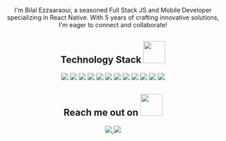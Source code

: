  <p align="center">
  I'm Bilal Ezzaaraoui, a seasoned Full Stack JS and Mobile Developer specializing in React Native. With 5 years of crafting innovative solutions, I'm eager to connect and collaborate! 
</p>  

<h2 align="center">Technology Stack <img src="https://firebasestorage.googleapis.com/v0/b/portfolio-e8f97.appspot.com/o/laptop.gif?alt=media&token=4d24e854-80ae-4763-9c1f-751b8dc9d960" width="50"></h2>


<p align="center">
<img src="https://img.shields.io/badge/TypeScript-007ACC?style=for-the-badge&logo=typescript&logoColor=white"/>
<img src="https://img.shields.io/badge/Next-black?style=for-the-badge&logo=next.js&logoColor=white"/>
<img src="https://img.shields.io/badge/React-20232A?style=for-the-badge&logo=react&logoColor=61DAFB"/>
<img src="https://img.shields.io/badge/Redux-593D88?style=for-the-badge&logo=redux&logoColor=white"/>
<img src="https://img.shields.io/badge/node.js-339933?style=for-the-badge&logo=Node.js&logoColor=white"/>
 <img src="https://img.shields.io/badge/express.js-000000?style=for-the-badge&logo=express&logoColor=white"/>
 <img src="https://img.shields.io/badge/postgresql-4169e1?style=for-the-badge&logo=postgresql&logoColor=white"/>
 <img src="https://img.shields.io/badge/Jest-323330?style=for-the-badge&logo=Jest&logoColor=red"/>
 <img src="https://img.shields.io/badge/Cypress-17202C?style=for-the-badge&logo=cypress&logoColor=green"/>
  <img src="https://img.shields.io/badge/react%20native-61dafb?style=for-the-badge&logo=createreactapp&logoColor=black"/>
 <img src="https://img.shields.io/badge/Expo-000020?style=for-the-badge&logo=cypress&logoColor=white"/>
 <img src="https://img.shields.io/badge/Flutter-%2302569B?style=for-the-badge&logo=Flutter&logoColor=white"/>

</p>

<h2 align="center">Reach me out on <img src="https://media0.giphy.com/media/jqNPzdTTxQfOgOqpO4/source.gif" width="50"></h2>

<p align="center">
 <a href="https://www.linkedin.com/in/bilalezzaa/">
  <img src="https://img.shields.io/badge/LinkedIn-0077B5?style=for-the-badge&logo=linkedin&logoColor=white"/>
 </a>
 <a href="https://wa.me/+33765719910">
  <img src="https://img.shields.io/badge/WhatsApp-25D366?style=for-the-badge&logo=whatsapp&logoColor=white"/>
 </a>
</p>


